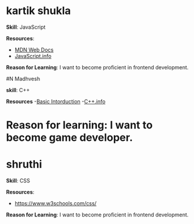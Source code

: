 # kartik shukla

**Skill**: JavaScript

**Resources**:
- [MDN Web Docs](https://developer.mozilla.org/en-US/docs/Web/JavaScript)
- [JavaScript.info](https://javascript.info/)

**Reason for Learning**: I want to become proficient in frontend development.


#N Madhvesh

**skill**: C++

**Resources**
-[Basic Intorduction](https://www.geeksforgeeks.org/introduction-to-c-programming-language/)
-[C++.info](https://www.w3schools.com/cpp/)

**Reason for learning**: I want to become game developer.
=======
# shruthi

**Skill**: CSS

**Resources**:
- https://www.w3schools.com/css/

**Reason for Learning**: I want to become proficient in frontend development.

